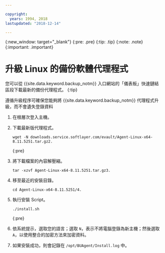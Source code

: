 ```yaml
---

copyright:
  years: 1994, 2018
lastupdated: "2018-12-14"

---
```

{:new_window: target="_blank"}
{:pre: .pre}
{:tip: .tip}
{:note: .note}
{:important: .important}

# 升級 Linux 的備份軟體代理程式

您可以從 {{site.data.keyword.backup_notm}} 入口網站的「儀表板」快速鏈結區段下載最新的備份代理程式。
{:tip}

遵循升級程序可確保您能夠將 {{site.data.keyword.backup_notm}} 代理程式升級，而不會遺失登錄資料 

1. 在根層次登入主機。
2. 下載最新版代理程式。
   ```
   wget -N downloads.service.softlayer.com/evault/Agent-Linux-x64-8.11.5251.tar.gz2.
   ```
   {:pre}

3. 將下載檔案的內容解壓縮。

   ```
   tar -xzvf Agent-Linux-x64-8.11.5251.tar.gz3.
   ```
4. 移至最近的安裝目錄。
   ```
   cd Agent-Linux-x64-8.11.5251/4.
   ```

5. 執行安裝 Script。
   ```
   ./install.sh
   ```
   {:pre}

6. 依系統提示，選取您的語言；選取 `N`，表示不將電腦登錄為新主機；然後選取 `A`，以使用整合的加密方法來加密資料。

7. 如果安裝成功，則會記錄在 `/opt/BUAgent/Install.log` 中。
